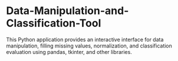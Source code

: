 # Data-Manipulation-and-Classification-Tool
This Python application provides an interactive interface for data manipulation, filling missing values, normalization, and classification evaluation using pandas, tkinter, and other libraries.
